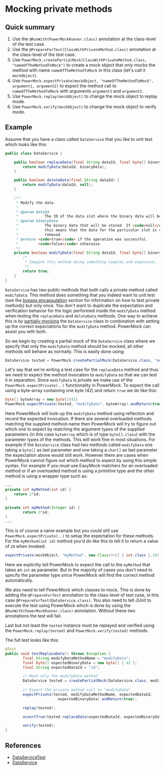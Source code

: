 # Mocking private methods #

## Quick summary ##

  1. Use the `@RunWith(PowerMockRunner.class)` annotation at the class-level of the test case.
  1. Use the `@PrepareForTest(ClassWithPrivateMethod.class)` annotation at the class-level of the test case.
  1. Use `PowerMock.createPartialMock(ClassWithPrivateMethod.class, "nameOfTheMethodToMock")` to create a mock object that _only_ mocks the method with name `nameOfTheMethodToMock` in this class (let's call it `mockObject`).
  1. Use `PowerMock.expectPrivate(mockObject, "nameOfTheMethodToMock", argument1, argument2)` to expect the method call to `nameOfTheMethodToMock` with arguments `argument1` and `argument2`.
  1. Use `PowerMock.replay(mockObject)` to change the mock object to replay mode.
  1. Use `PowerMock.verify(mockObject)` to change the mock object to verify mode.

## Example ##

Assume that you have a class called `DataService` that you like to unit test which looks like this:

```java
public class DataService {

	public boolean replaceData(final String dataId, final byte[] binaryData) {
		return modifyData(dataId, binaryData);
	}

	public boolean deleteData(final String dataId) {
		return modifyData(dataId, null);
	}

	/**
	 * Modify the data.
	 * 
	 * @param dataId
	 *            The ID of the data slot where the binary data will be stored.
	 * @param binaryData
	 *            The binary data that will be stored. If <code>null</code>
	 *            this means that the data for the particular slot is considered
	 *            removed.
	 * @return <code>true</code> if the operation was successful,
	 *         <code>false</code> otherwise.
	 */
	private boolean modifyData(final String dataId, final byte[] binaryData) {
		/*
		 * Imagine this method doing something complex and expensive.
		 */
		return true;
	}
}
```

`DataService` has two public methods that both calls a private method called `modifyData`. This method does something that you indeed want to unit test (see the  [bypass encapsulation](BypassEncapsulation) section for information on how to test private methods) but only once. You don't want to duplicate the expectation and verification behavior for the logic performed inside the `modifyData` method when testing the `replaceData` and `deleteData` methods. One way to achieve this is by [partially mocking](MockPartial) the `DataService` class in combination with setting up the correct expectations for the `modifyData` method. PowerMock can assist you with both.

So we begin by creating a partial mock of the `DataService` class where we specify that only the `modifyData` method should be mocked, all other methods will behave as normally. This is easily done using:

```java
DataService tested = PowerMock.createPartialMock(DataService.class, "modifyData");
```

Let's say that we're writing a test case for the `replaceData` method and thus we need to expect the method invocation to `modifyData` so that we can test it in separation. Since `modifyData` is private we make use of the `PowerMock.expectPrivate(..)` functionality in PowerMock. To expect the call using a byte-array containing one byte (42) and return `true` we do like this:

```java
byte[] byteArray = new byte[]{42}
PowerMock.expectPrivate(tested, "modifyData", byteArray).andReturn(true);
```

Here PowerMock will look-up the `modifyData` method using reflection and record the expected invocation. If there are several overloaded methods matching the supplied method-name then PowerMock will try to figure out which one to expect by matching the argument types of the supplied parameters (in this case `byteArray` which is of type `byte[].class`) with the parameter types of the methods. This will work fine in most situations. For example if the `DataService` class had two methods called `modifyData` one taking a `byte[]` as last parameter and one taking a `char[]` as last parameter the expectation above would still work. However there are cases when PowerMock cannot figure out which method to expect by using this simple syntax. For example if you must use EasyMock matchers for an overloaded method or if an overloaded method is using a primitive type and the other method is using a wrapper type such as:

```java
...
private int myMethod(int id) {		
	return 2*id;
}

private int myMethod(Integer id) {		
		return 3*id;
}
...
```

This is of course a naive example but you could still use `PowerMock.expectPrivate(..)` to setup the expectation for these methods. For the `myMethod(int id)` method you'd do like this to tell it to return a value of `20` when invoked:

```java
expectPrivate(mockObject, "myMethod", new Class<?>[] { int.class },10).andReturn(20);
```

Here we explicitly tell PowerMock to expect the call to the `myMethod` that takes an `int` as parameter. But in the majority of cases you don't need to specify the parameter type since PowerMock will find the correct method automatically.

We also need to tell PowerMock which classes to mock. This is done by adding the `@PrepareForTest` annotation to the class-level of test case, in this case `@PrepareForTest(DataService.class)`. You also need to tell JUnit to execute the test using PowerMock which is done by using the `@RunWith(PowerMockRunner.class)` annotation. Without these two annotations the test will fail.

Last but not least the `tested` instance must be replayed and verified using the `PowerMock.replay(tested)` and `PowerMock.verify(tested)` methods.

The full test looks like this:

```java
@Test
public void testReplaceData() throws Exception {
        final String modifyDataMethodName = "modifyData";
        final byte[] expectedBinaryData = new byte[] { 42 };
        final String expectedDataId = "id";

        // Mock only the modifyData method
        DataService tested = createPartialMock(DataService.class, modifyDataMethodName);
      
        // Expect the private method call to "modifyData"
        expectPrivate(tested, modifyDataMethodName, expectedDataId,
                        expectedBinaryData).andReturn(true);

        replay(tested);

        assertTrue(tested.replaceData(expectedDataId, expectedBinaryData));

        verify(tested);
}
```

## References ##
  * [DataServiceTest](https://github.com/powermock/powermock-examples-maven/blob/master//DocumentationExamples/src/test/java/powermock/examples/privatemocking/DataServiceTest.java)
  * [DataService](https://github.com/powermock/powermock-examples-maven/blob/master//DocumentationExamples/src/main/java/powermock/examples/privatemocking/DataService.java)